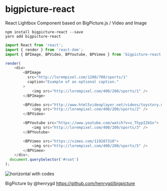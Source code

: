 # bigpicture-react
React Lightbox Component based on BigPicture.js / Video and Image

```
npm install bigpicture-react --save
yarn add bigpicture-react
```


```javascript
import React from 'react';
import { render } from 'react-dom';
import { BPImage, BPVideo, BPYoutube, BPVimeo } from 'bigpicture-react';

render(
    <div>
        <BPImage
          src="http://lorempixel.com/1200/700/sports/1"
          caption="Example of an optional caption."  
        >
            <img src="http://lorempixel.com/400/200/sports/1" />
        </BPImage>

        <BPVideo src="http://www.html5videoplayer.net/videos/toystory.mp4">
            <img src="http://lorempixel.com/400/200/sports/2" />
        </BPVideo>

        <BPYoutube src="https://www.youtube.com/watch?v=v_ThypI2bSo">
            <img src="http://lorempixel.com/400/200/sports/3" />
        </BPYoutube>

        <BPVimeo src="https://vimeo.com/119287310">
            <img src="http://lorempixel.com/400/200/sports/5" />
        </BPVimeo>
    </div>,
  document.querySelector('#root')
);
```

![horizontal with codes](https://media.giphy.com/media/nlSqALz5JMItdoHdfC/giphy.gif)

BigPicture by @henrygd https://github.com/henrygd/bigpicture
